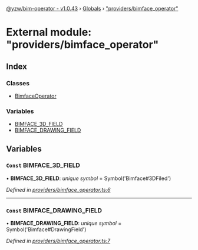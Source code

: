 [@yzw/bim-operator - v1.0.43](../README.md) › [Globals](../globals.md) › ["providers/bimface_operator"](_providers_bimface_operator_.md)

# External module: "providers/bimface_operator"

## Index

### Classes

* [BimfaceOperator](../classes/_providers_bimface_operator_.bimfaceoperator.md)

### Variables

* [BIMFACE_3D_FIELD](_providers_bimface_operator_.md#const-bimface_3d_field)
* [BIMFACE_DRAWING_FIELD](_providers_bimface_operator_.md#const-bimface_drawing_field)

## Variables

### `Const` BIMFACE_3D_FIELD

• **BIMFACE_3D_FIELD**: *unique symbol* =  Symbol('Bimface#3DFiled')

*Defined in [providers/bimface_operator.ts:6](https://github.com/youkaisteve/bim-operator/blob/1b8f8ba/src/providers/bimface_operator.ts#L6)*

___

### `Const` BIMFACE_DRAWING_FIELD

• **BIMFACE_DRAWING_FIELD**: *unique symbol* =  Symbol('Bimface#DrawingField')

*Defined in [providers/bimface_operator.ts:7](https://github.com/youkaisteve/bim-operator/blob/1b8f8ba/src/providers/bimface_operator.ts#L7)*
